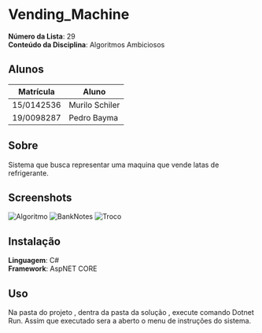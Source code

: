 # Vending_Machine

**Número da Lista**: 29<br>
**Conteúdo da Disciplina**: Algoritmos Ambiciosos<br>

## Alunos
|Matrícula | Aluno |
| -- | -- |
| 15/0142536  |  Murilo Schiler |
| 19/0098287  |  Pedro Bayma |

## Sobre 
Sistema que busca representar uma maquina que vende latas de refrigerante.

## Screenshots
![Algoritmo](https://user-images.githubusercontent.com/54318472/157132291-2467c80c-e22a-43d0-ad26-522ddd3d1215.jpg)
![BankNotes](https://user-images.githubusercontent.com/54318472/157132377-0ca70feb-d8cc-4ff2-97de-f8ac094e3b79.jpg)
![Troco](https://user-images.githubusercontent.com/54318472/157132381-5717a473-e53a-44f4-800d-7b4d29ba8a2c.jpg)


## Instalação 
**Linguagem**: C#<br>
**Framework**: AspNET CORE <br>

## Uso 
Na pasta do projeto , dentra da pasta da solução , execute  comando Dotnet Run. Assim que executado sera a aberto o menu de instruções do sistema.





